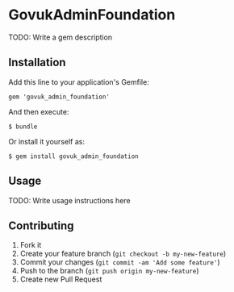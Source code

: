 # GovukAdminFoundation

TODO: Write a gem description

## Installation

Add this line to your application's Gemfile:

    gem 'govuk_admin_foundation'

And then execute:

    $ bundle

Or install it yourself as:

    $ gem install govuk_admin_foundation

## Usage

TODO: Write usage instructions here

## Contributing

1. Fork it
2. Create your feature branch (`git checkout -b my-new-feature`)
3. Commit your changes (`git commit -am 'Add some feature'`)
4. Push to the branch (`git push origin my-new-feature`)
5. Create new Pull Request
